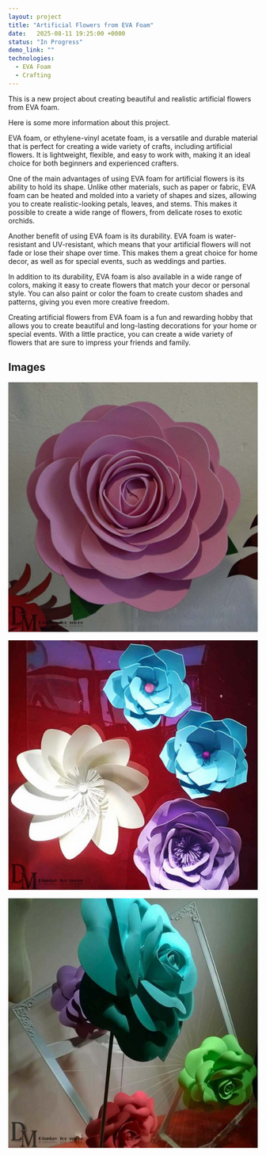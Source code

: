 ```yaml
---
layout: project
title: "Artificial Flowers from EVA Foam"
date:   2025-08-11 19:25:00 +0000
status: "In Progress"
demo_link: ""
technologies:
  - EVA Foam
  - Crafting
---
```


This is a new project about creating beautiful and realistic artificial flowers from EVA foam. 

Here is some more information about this project.

EVA foam, or ethylene-vinyl acetate foam, is a versatile and durable material that is perfect for creating a wide variety of crafts, including artificial flowers. It is lightweight, flexible, and easy to work with, making it an ideal choice for both beginners and experienced crafters.

One of the main advantages of using EVA foam for artificial flowers is its ability to hold its shape. Unlike other materials, such as paper or fabric, EVA foam can be heated and molded into a variety of shapes and sizes, allowing you to create realistic-looking petals, leaves, and stems. This makes it possible to create a wide range of flowers, from delicate roses to exotic orchids.

Another benefit of using EVA foam is its durability. EVA foam is water-resistant and UV-resistant, which means that your artificial flowers will not fade or lose their shape over time. This makes them a great choice for home decor, as well as for special events, such as weddings and parties.

In addition to its durability, EVA foam is also available in a wide range of colors, making it easy to create flowers that match your decor or personal style. You can also paint or color the foam to create custom shades and patterns, giving you even more creative freedom.

Creating artificial flowers from EVA foam is a fun and rewarding hobby that allows you to create beautiful and long-lasting decorations for your home or special events. With a little practice, you can create a wide variety of flowers that are sure to impress your friends and family.


## Images

![EVA Flower 1](./assets/flower1.jpg)

![EVA Flower 2](./assets/flower2.jpg)

![EVA Flower 3](./assets/flower3.jpg)
